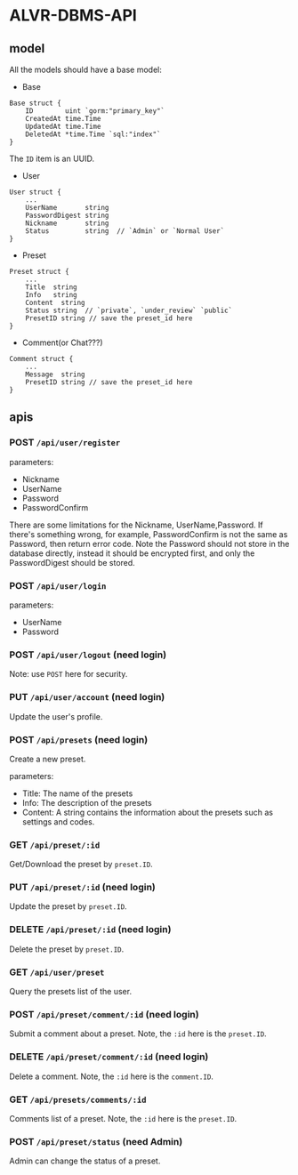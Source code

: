 # ALVR-DBMS-API

## model
All the models should have a base model:

- Base

```
Base struct {
	ID        uint `gorm:"primary_key"`
	CreatedAt time.Time
	UpdatedAt time.Time
	DeletedAt *time.Time `sql:"index"`
}

```

The `ID` item is an UUID.

- User

```
User struct {
    ...
    UserName       string
    PasswordDigest string
    Nickname       string
    Status         string  // `Admin` or `Normal User`
}
```

- Preset

```
Preset struct {
    ...
    Title  string
    Info   string
    Content  string
    Status string  // `private`, `under_review` `public`
    PresetID string // save the preset_id here
}
```

- Comment(or Chat???)

```
Comment struct {
    ...
    Message  string
    PresetID string // save the preset_id here
}
```

## apis

### POST `/api/user/register` 
parameters: 
- Nickname
- UserName
- Password
- PasswordConfirm

There are some limitations for the Nickname, UserName,Password. If there's something wrong, for example, PasswordConfirm is not the same as Password, then return error code. Note the Password should not store in the database directly, instead it should be encrypted first, and only the PasswordDigest should be stored.


### POST `/api/user/login`
parameters: 
- UserName
- Password

### POST `/api/user/logout` (need login)

Note: use `POST` here for security.

### PUT `/api/user/account` (need login)
Update the user's profile.


### POST `/api/presets` (need login)

Create a new preset.

parameters:
- Title: The name of the presets
- Info: The description of the presets
- Content: A string contains the information about the presets such as settings and codes.

### GET `/api/preset/:id`
Get/Download the preset by `preset.ID`.

### PUT `/api/preset/:id` (need login)
Update the preset by `preset.ID`.
		
### DELETE `/api/preset/:id` (need login)
Delete the preset by `preset.ID`.

### GET `/api/user/preset`
Query the presets list of the user.

### POST `/api/preset/comment/:id` (need login)
Submit a comment about a preset. Note, the `:id` here is the `preset.ID`.

### DELETE `/api/preset/comment/:id` (need login)
Delete a comment. Note, the `:id` here is the `comment.ID`.

### GET `/api/presets/comments/:id`
Comments list of a preset. Note, the `:id` here is the `preset.ID`.

### POST `/api/preset/status` (need Admin)
Admin can change the status of a preset.


